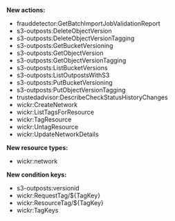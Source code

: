 **New actions:**

- frauddetector:GetBatchImportJobValidationReport
- s3-outposts:DeleteObjectVersion
- s3-outposts:DeleteObjectVersionTagging
- s3-outposts:GetBucketVersioning
- s3-outposts:GetObjectVersion
- s3-outposts:GetObjectVersionTagging
- s3-outposts:ListBucketVersions
- s3-outposts:ListOutpostsWithS3
- s3-outposts:PutBucketVersioning
- s3-outposts:PutObjectVersionTagging
- trustedadvisor:DescribeCheckStatusHistoryChanges
- wickr:CreateNetwork
- wickr:ListTagsForResource
- wickr:TagResource
- wickr:UntagResource
- wickr:UpdateNetworkDetails

**New resource types:**

- wickr:network

**New condition keys:**

- s3-outposts:versionid
- wickr:RequestTag/${TagKey}
- wickr:ResourceTag/${TagKey}
- wickr:TagKeys
